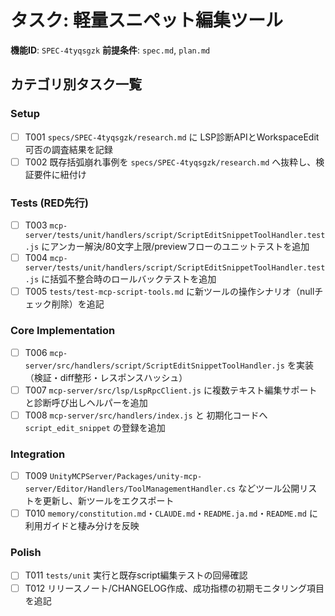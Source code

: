 # タスク: 軽量スニペット編集ツール

**機能ID**: `SPEC-4tyqsgzk`
**前提条件**: `spec.md`, `plan.md`

## カテゴリ別タスク一覧

### Setup
- [ ] T001 `specs/SPEC-4tyqsgzk/research.md` に LSP診断APIとWorkspaceEdit可否の調査結果を記録
- [ ] T002 既存括弧崩れ事例を `specs/SPEC-4tyqsgzk/research.md` へ抜粋し、検証要件に紐付け

### Tests (RED先行)
- [ ] T003 `mcp-server/tests/unit/handlers/script/ScriptEditSnippetToolHandler.test.js` にアンカー解決/80文字上限/previewフローのユニットテストを追加
- [ ] T004 `mcp-server/tests/unit/handlers/script/ScriptEditSnippetToolHandler.test.js` に括弧不整合時のロールバックテストを追加
- [ ] T005 `tests/test-mcp-script-tools.md` に新ツールの操作シナリオ（nullチェック削除）を追記

### Core Implementation
- [ ] T006 `mcp-server/src/handlers/script/ScriptEditSnippetToolHandler.js` を実装（検証・diff整形・レスポンスハッシュ）
- [ ] T007 `mcp-server/src/lsp/LspRpcClient.js` に複数テキスト編集サポートと診断呼び出しヘルパーを追加
- [ ] T008 `mcp-server/src/handlers/index.js` と 初期化コードへ `script_edit_snippet` の登録を追加

### Integration
- [ ] T009 `UnityMCPServer/Packages/unity-mcp-server/Editor/Handlers/ToolManagementHandler.cs` などツール公開リストを更新し、新ツールをエクスポート
- [ ] T010 `memory/constitution.md`・`CLAUDE.md`・`README.ja.md`・`README.md` に利用ガイドと棲み分けを反映

### Polish
- [ ] T011 `tests/unit` 実行と既存script編集テストの回帰確認
- [ ] T012 リリースノート/CHANGELOG作成、成功指標の初期モニタリング項目を追記
